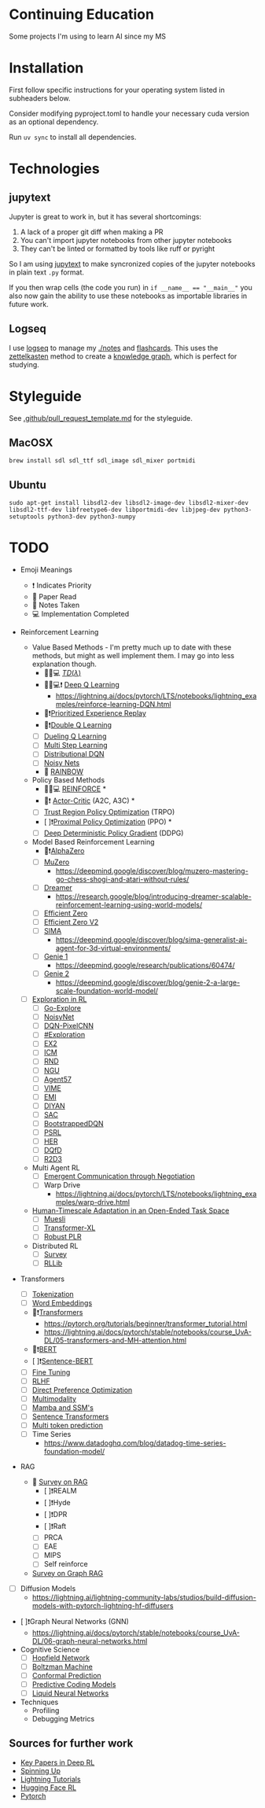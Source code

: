 # Continuing Education

Some projects I'm using to learn AI since my MS

# Installation

First follow specific instructions for your operating system listed in subheaders below.

Consider modifying pyproject.toml to handle your necessary cuda version as an optional dependency.

Run `uv sync` to install all dependencies.

# Technologies

## jupytext

Jupyter is great to work in, but it has several shortcomings:

1. A lack of a proper git diff when making a PR
2. You can't import jupyter notebooks from other jupyter notebooks
3. They can't be linted or formatted by tools like ruff or pyright

So I am using [jupytext](https://github.com/mwouts/jupytext) to make syncronized copies of the jupyter notebooks in plain text `.py` format.

If you then wrap cells (the code you run) in `if __name__ == "__main__"` you also now gain the ability to use these notebooks as importable libraries in future work.

## Logseq

I use [logseq](https://logseq.com/) to manage my [./notes](./notes) and [flashcards](https://hub.logseq.com/use-cases/1Sr4awszMQzD4GM5KvWim7/how-to-quickly-create-spaced-repetition-flashcards-in-logseq-using-notepad-and-excel/jxPxEdkM4BBhLfrz9PfjBr). This uses the [zettelkasten](https://zettelkasten.de/overview/) method to create a [knowledge graph](https://en.wikipedia.org/wiki/Knowledge_graph), which is perfect for studying.

# Styleguide

See [.github/pull_request_template.md](.github/pull_request_template.md) for the styleguide.

## MacOSX

`brew install sdl sdl_ttf sdl_image sdl_mixer portmidi`

## Ubuntu

`sudo apt-get install libsdl2-dev libsdl2-image-dev libsdl2-mixer-dev libsdl2-ttf-dev libfreetype6-dev libportmidi-dev libjpeg-dev python3-setuptools python3-dev python3-numpy`

# TODO

* Emoji Meanings
  * ❗ Indicates Priority
  * 📖 Paper Read
  * 📓 Notes Taken
  * 💻 Implementation Completed


* Reinforcement Learning
    * Value Based Methods - I'm pretty much up to date with these methods, but might as well implement them. I may go into less explanation though.
        * 📖📓💻 [$TD(\lambda)$](https://web.stanford.edu/class/cs234/notes/cs234-notes7.pdf)
        * 📖📓💻❗ [Deep Q Learning](https://arxiv.org/abs/1312.5602) 
          * <https://lightning.ai/docs/pytorch/LTS/notebooks/lightning_examples/reinforce-learning-DQN.html>
        * 📖❗[Prioritized Experience Replay](https://arxiv.org/abs/1511.05952)
        * 📖❗[Double Q Learning](https://arxiv.org/abs/1509.06461)
        * [ ] [Dueling Q Learning](https://arxiv.org/abs/1511.06581)
        * [ ] [Multi Step Learning](https://arxiv.org/abs/1901.02876)
        * [ ] [Distributional DQN](https://arxiv.org/abs/1707.06887)
        * [ ] [Noisy Nets](https://arxiv.org/abs/1706.10295)
        * 📖 [RAINBOW](https://arxiv.org/abs/1710.02298)
    * Policy Based Methods
        * 📖📓💻 [REINFORCE](https://arxiv.org/abs/2010.11364) *
        * 📖❗ [Actor-Critic](https://arxiv.org/pdf/1602.01783v2) (A2C, A3C) *
        * [ ] [Trust Region Policy Optimization](https://arxiv.org/pdf/1502.05477) (TRPO)
        * [ ]❗[Proximal Policy Optimization](https://arxiv.org/abs/1707.06347) (PPO) *
        * [ ] [Deep Deterministic Policy Gradient](https://arxiv.org/abs/1509.02971v6) (DDPG)
    * Model Based Reinforcement Learning
        * 📖❗[AlphaZero](https://arxiv.org/abs/1712.01815)
        * [ ] [MuZero](https://www.nature.com/articles/s41586-020-03051-4.epdf?sharing_token=kTk-xTZpQOF8Ym8nTQK6EdRgN0jAjWel9jnR3ZoTv0PMSWGj38iNIyNOw_ooNp2BvzZ4nIcedo7GEXD7UmLqb0M_V_fop31mMY9VBBLNmGbm0K9jETKkZnJ9SgJ8Rwhp3ySvLuTcUr888puIYbngQ0fiMf45ZGDAQ7fUI66-u7Y%3D)
            * <https://deepmind.google/discover/blog/muzero-mastering-go-chess-shogi-and-atari-without-rules/>
        * [ ] [Dreamer](https://arxiv.org/pdf/1912.01603)
            * <https://research.google/blog/introducing-dreamer-scalable-reinforcement-learning-using-world-models/>
        * [ ] [Efficient Zero](https://arxiv.org/abs/2111.00210)
        * [ ] [Efficient Zero V2](https://arxiv.org/abs/2403.00564)
        * [ ] [SIMA](https://arxiv.org/abs/2404.10179)
            * <https://deepmind.google/discover/blog/sima-generalist-ai-agent-for-3d-virtual-environments/>
        * [ ] [Genie 1](https://arxiv.org/abs/2402.15391)
            * <https://deepmind.google/research/publications/60474/>
        * [ ] [Genie 2](https://arxiv.org/pdf/2405.15489)
            * <https://deepmind.google/discover/blog/genie-2-a-large-scale-foundation-world-model/>
    * [ ] [Exploration in RL](https://github.com/opendilab/awesome-exploration-rl)
         * [ ] [Go-Explore](https://www.nature.com/articles/s41586-020-03157-9)
         * [ ] [NoisyNet](https://openreview.net/pdf?id=rywHCPkAW)
         * [ ] [DQN-PixelCNN](https://arxiv.org/abs/1606.01868)
         * [ ] [#Exploration](http://papers.neurips.cc/paper/6868-exploration-a-study-of-count-based-exploration-for-deep-reinforcement-learning.pdf) 
         * [ ] [EX2](https://papers.nips.cc/paper/2017/file/1baff70e2669e8376347efd3a874a341-Paper.pdf) 
         * [ ] [ICM](https://arxiv.org/abs/1705.05363) 
         * [ ] [RND](https://arxiv.org/abs/1810.12894) 
         * [ ] [NGU](https://arxiv.org/abs/2002.06038) 
         * [ ] [Agent57](https://arxiv.org/abs/2003.13350) 
         * [ ] [VIME](https://arxiv.org/abs/1605.09674) 
         * [ ] [EMI](https://openreview.net/forum?id=H1exf64KwH) 
         * [ ] [DIYAN](https://arxiv.org/abs/1802.06070) 
         * [ ] [SAC](https://arxiv.org/abs/1801.01290) 
         * [ ] [BootstrappedDQN](https://arxiv.org/abs/1602.04621) 
         * [ ] [PSRL](https://arxiv.org/pdf/1306.0940.pdf) 
         * [ ] [HER](https://arxiv.org/pdf/1707.01495.pdf) 
         * [ ] [DQfD](https://arxiv.org/abs/1704.03732) 
         * [ ] [R2D3](https://arxiv.org/abs/1909.01387) 
    * Multi Agent RL
        * [ ] [Emergent Communication through Negotiation](https://arxiv.org/abs/1804.03980)
        * [ ] Warp Drive
           * <https://lightning.ai/docs/pytorch/LTS/notebooks/lightning_examples/warp-drive.html>
    * [Human-Timescale Adaptation in an Open-Ended Task Space](https://sites.google.com/view/adaptive-agent/)
        * [ ] [Muesli](https://arxiv.org/pdf/2104.06159)
        * [ ] [Transformer-XL](https://arxiv.org/abs/1901.02860)
        * [ ] [Robust PLR](https://arxiv.org/pdf/2110.02439)
    * Distributed RL
        * [ ] [Survey](https://arxiv.org/pdf/2011.11012)
        * [ ] [RLLib](https://docs.ray.io/en/master/rllib.html)
* Transformers
    * [ ] [Tokenization](https://huggingface.co/learn/nlp-course/en/chapter6/1?fw=pt)
    * [ ] [Word Embeddings](https://pytorch.org/tutorials/beginner/nlp/word_embeddings_tutorial.html)
    * 📖❗[Transformers](https://arxiv.org/abs/1706.03762) 
      * <https://pytorch.org/tutorials/beginner/transformer_tutorial.html>
      * <https://lightning.ai/docs/pytorch/stable/notebooks/course_UvA-DL/05-transformers-and-MH-attention.html>
    * 📖❗[BERT](https://arxiv.org/abs/1810.04805) 
    * [ ]❗[Sentence-BERT](https://arxiv.org/pdf/1908.10084) 
    * [ ] [Fine Tuning](https://huggingface.co/learn/nlp-course/en/chapter3/1?fw=pt)
    * [ ] [RLHF](https://huggingface.co/blog/the_n_implementation_details_of_rlhf_with_ppo)
    * [ ] [Direct Preference Optimization](https://arxiv.org/pdf/2305.18290)
    * [ ] [Multimodality](https://lightning.ai/docs/pytorch/stable/notebooks/course_UvA-DL/11-vision-transformer.html)
    * [ ] [Mamba and SSM's](https://towardsdatascience.com/mamba-ssm-theory-and-implementation-in-keras-and-tensorflow-32d6d4b32546)
    * [ ] [Sentence Transformers](https://medium.com/@vipra_singh/building-llm-applications-sentence-transformers-part-3-a9e2529f99c1)
    * [ ] [Multi token prediction](https://arxiv.org/pdf/2404.19737)
    * [ ] Time Series
        * <https://www.datadoghq.com/blog/datadog-time-series-foundation-model/>
* RAG
    * 📖 [Survey on RAG](https://arxiv.org/abs/2405.06211)
        * [ ]❗REALM
        * [ ]❗Hyde
        * [ ]❗DPR
        * [ ]❗Raft
        * [ ] PRCA
        * [ ] EAE
        * [ ] MIPS
        * [ ] Self reinforce
    * [Survey on Graph RAG](https://arxiv.org/abs/2408.08921)
* [ ] Diffusion Models
  * <https://lightning.ai/lightning-community-labs/studios/build-diffusion-models-with-pytorch-lightning-hf-diffusers>
* [ ]❗Graph Neural Networks (GNN) 
  * <https://lightning.ai/docs/pytorch/stable/notebooks/course_UvA-DL/06-graph-neural-networks.html>
* Cognitive Science
   * [ ] [Hopfield Network](https://www.youtube.com/watch?v=1WPJdAW-sFo)
   * [ ] [Boltzman Machine](https://www.youtube.com/watch?v=_bqa_I5hNAo)
   * [ ] [Conformal Prediction](https://blog.dataiku.com/measuring-models-uncertainty-conformal-prediction?utm_source=pocket_saves)
   * [ ] [Predictive Coding Models](https://arxiv.org/abs/2202.09467)
   * [ ] [Liquid Neural Networks](https://arxiv.org/pdf/2006.04439)
* Techniques
    * Profiling
    * Debugging Metrics

## Sources for further work

* [Key Papers in Deep RL](https://spinningup.openai.com/en/latest/spinningup/keypapers.html)
* [Spinning Up](https://spinningup.openai.com/en/latest/index.html)
* [Lightning Tutorials](https://lightning.ai/docs/pytorch/stable/notebooks.html)
* [Hugging Face RL](https://huggingface.co/learn/deep-rl-course/unit0/introduction)
* [Pytorch](https://pytorch.org/tutorials)
